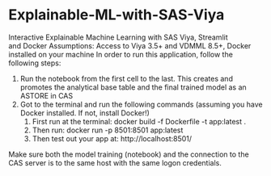 # Explainable-ML-with-SAS-Viya
Interactive Explainable Machine Learning with SAS Viya, Streamlit and Docker
Assumptions: Access to Viya 3.5+ and VDMML 8.5+, Docker installed on your machine
In order to run this application, follow the following steps:
1. Run the notebook from the first cell to the last. This creates and promotes the analytical base table and the final trained model as an ASTORE in CAS
2. Got to the terminal and run the following commands (assuming you have Docker installed. If not, install Docker!)
    1. First run at the terminal: docker build -f Dockerfile -t app:latest .
    2. Then run: docker run -p 8501:8501 app:latest
    3. Then test out your app at: http://localhost:8501/

Make sure both the model training (notebook) and the connection to the CAS server is to the same host with the same logon credentials.

